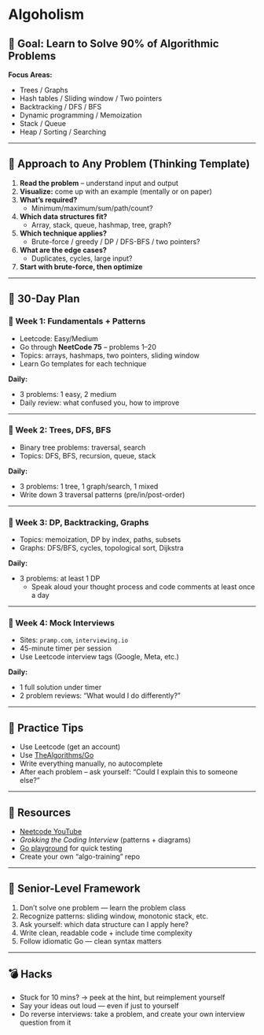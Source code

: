 # Algoholism


## 🔪 Goal: Learn to Solve 90% of Algorithmic Problems

**Focus Areas:**
- Trees / Graphs
- Hash tables / Sliding window / Two pointers
- Backtracking / DFS / BFS
- Dynamic programming / Memoization
- Stack / Queue
- Heap / Sorting / Searching

---

## 🧠 Approach to Any Problem (Thinking Template)

1. **Read the problem** – understand input and output
2. **Visualize:** come up with an example (mentally or on paper)
3. **What’s required?**
    - Minimum/maximum/sum/path/count?
4. **Which data structures fit?**
    - Array, stack, queue, hashmap, tree, graph?
5. **Which technique applies?**
    - Brute-force / greedy / DP / DFS-BFS / two pointers?
6. **What are the edge cases?**
    - Duplicates, cycles, large input?
7. **Start with brute-force, then optimize**

---

## 📆 30-Day Plan

### 📌 Week 1: Fundamentals + Patterns
- Leetcode: Easy/Medium
- Go through **NeetCode 75** – problems 1–20
- Topics: arrays, hashmaps, two pointers, sliding window
- Learn Go templates for each technique

**Daily:**
- 3 problems: 1 easy, 2 medium
- Daily review: what confused you, how to improve

---

### 📌 Week 2: Trees, DFS, BFS
- Binary tree problems: traversal, search
- Topics: DFS, BFS, recursion, queue, stack

**Daily:**
- 3 problems: 1 tree, 1 graph/search, 1 mixed
- Write down 3 traversal patterns (pre/in/post-order)

---

### 📌 Week 3: DP, Backtracking, Graphs
- Topics: memoization, DP by index, paths, subsets
- Graphs: DFS/BFS, cycles, topological sort, Dijkstra

**Daily:**
- 3 problems: at least 1 DP
    - Speak aloud your thought process and code comments at least once a day

---

### 📌 Week 4: Mock Interviews
- Sites: `pramp.com`, `interviewing.io`
- 45-minute timer per session
- Use Leetcode interview tags (Google, Meta, etc.)

**Daily:**
- 1 full solution under timer
- 2 problem reviews: “What would I do differently?”

---

## 🧪 Practice Tips

- Use Leetcode (get an account)
- Use [TheAlgorithms/Go](https://github.com/TheAlgorithms/Go)
- Write everything manually, no autocomplete
- After each problem – ask yourself: “Could I explain this to someone else?”

---

## 📘 Resources

- [Neetcode YouTube](https://www.youtube.com/c/NeetCode)
- *Grokking the Coding Interview* (patterns + diagrams)
- [Go playground](https://play.golang.org/) for quick testing
- Create your own “algo-training” repo

---

## 🧠 Senior-Level Framework

1. Don’t solve one problem — learn the problem class
2. Recognize patterns: sliding window, monotonic stack, etc.
3. Ask yourself: which data structure can I apply here?
4. Write clean, readable code + include time complexity
5. Follow idiomatic Go — clean syntax matters

---

## 💣 Hacks

- Stuck for 10 mins? → peek at the hint, but reimplement yourself
- Say your ideas out loud — even if just to yourself
- Do reverse interviews: take a problem, and create your own interview question from it
